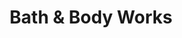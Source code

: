 ---
title: "Bath & Body Works"
url: /chicago/bath-und-body-works-west-fullerton-avenue/
shop: Kosmetik
---